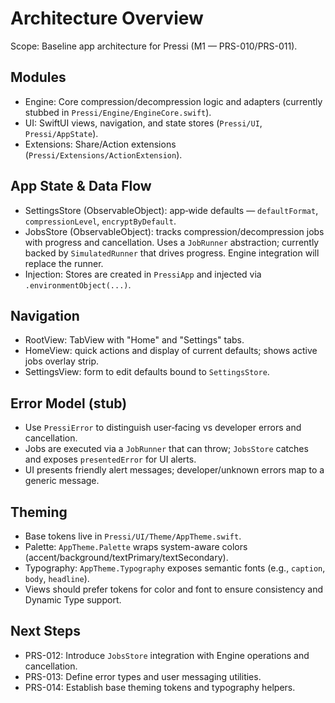 # Architecture Overview

Scope: Baseline app architecture for Pressi (M1 — PRS-010/PRS-011).

## Modules
- Engine: Core compression/decompression logic and adapters (currently stubbed in `Pressi/Engine/EngineCore.swift`).
- UI: SwiftUI views, navigation, and state stores (`Pressi/UI`, `Pressi/AppState`).
- Extensions: Share/Action extensions (`Pressi/Extensions/ActionExtension`).

## App State & Data Flow
- SettingsStore (ObservableObject): app‑wide defaults — `defaultFormat`, `compressionLevel`, `encryptByDefault`.
- JobsStore (ObservableObject): tracks compression/decompression jobs with progress and cancellation. Uses a `JobRunner` abstraction; currently backed by `SimulatedRunner` that drives progress. Engine integration will replace the runner.
- Injection: Stores are created in `PressiApp` and injected via `.environmentObject(...)`.

## Navigation
- RootView: TabView with "Home" and "Settings" tabs.
- HomeView: quick actions and display of current defaults; shows active jobs overlay strip.
- SettingsView: form to edit defaults bound to `SettingsStore`.

## Error Model (stub)
- Use `PressiError` to distinguish user‑facing vs developer errors and cancellation.
- Jobs are executed via a `JobRunner` that can throw; `JobsStore` catches and exposes `presentedError` for UI alerts.
- UI presents friendly alert messages; developer/unknown errors map to a generic message.

## Theming
- Base tokens live in `Pressi/UI/Theme/AppTheme.swift`.
- Palette: `AppTheme.Palette` wraps system-aware colors (accent/background/textPrimary/textSecondary).
- Typography: `AppTheme.Typography` exposes semantic fonts (e.g., `caption`, `body`, `headline`).
- Views should prefer tokens for color and font to ensure consistency and Dynamic Type support.

## Next Steps
- PRS-012: Introduce `JobsStore` integration with Engine operations and cancellation.
- PRS-013: Define error types and user messaging utilities.
- PRS-014: Establish base theming tokens and typography helpers.
